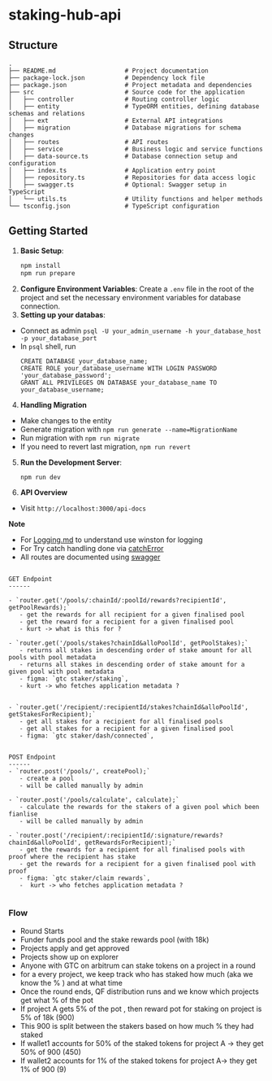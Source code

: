 # staking-hub-api

## Structure

```
.
├── README.md                   # Project documentation
├── package-lock.json           # Dependency lock file
├── package.json                # Project metadata and dependencies
├── src                         # Source code for the application
│   ├── controller              # Routing controller logic
│   ├── entity                  # TypeORM entities, defining database schemas and relations
│   ├── ext                     # External API integrations
│   ├── migration               # Database migrations for schema changes
│   ├── routes                  # API routes
│   ├── service                 # Business logic and service functions
│   ├── data-source.ts          # Database connection setup and configuration
│   ├── index.ts                # Application entry point
│   ├── repository.ts           # Repositories for data access logic
│   ├── swagger.ts              # Optional: Swagger setup in TypeScript
│   └── utils.ts                # Utility functions and helper methods
└── tsconfig.json               # TypeScript configuration
```

## Getting Started

1. **Basic Setup**:
   ```bash
   npm install
   npm run prepare
   ```
2. **Configure Environment Variables**:
   Create a `.env` file in the root of the project and set the necessary environment variables for database connection.
3. **Setting up your databas**:
- Connect as admin `psql -U your_admin_username -h your_database_host -p your_database_port`
- In `psql` shell, run
  ```shell
  CREATE DATABASE your_database_name;
  CREATE ROLE your_database_username WITH LOGIN PASSWORD 'your_database_password';
  GRANT ALL PRIVILEGES ON DATABASE your_database_name TO your_database_username;
  ```
4. **Handling Migration**
- Make changes to the entity
- Generate migration with `npm run generate --name=MigrationName`
- Run migration with `npm run migrate`
- If you need to revert last migration, `npm run revert`
5. **Run the Development Server**:
   ```bash
   npm run dev
   ```
6. **API Overview**
  - Visit `http://localhost:3000/api-docs`

**Note**

- For [Logging.md](./src//logger/logger.md) to understand use winston for logging
- For Try catch handling done via [catchError](./src/utils.ts)
- All routes are documented using [swagger](./src/swagger.ts)

```

GET Endpoint
------

- `router.get('/pools/:chainId/:poolId/rewards?recipientId', getPoolRewards);`
   - get the rewards for all recipient for a given finalised pool
   - get the reward for a recipient for a given finalised pool
   - kurt -> what is this for ?

- `router.get('/pools/stakes?chainId&alloPoolId', getPoolStakes);`
   - returns all stakes in descending order of stake amount for all pools with pool metadata
   - returns all stakes in descending order of stake amount for a given pool with pool metadata
   - figma: `gtc staker/staking`,
   - kurt -> who fetches application metadata ?


- `router.get('/recipient/:recipientId/stakes?chainId&alloPoolId', getStakesForRecipient);`
   - get all stakes for a recipient for all finalised pools
   - get all stakes for a recipient for a given finalised pool
   - figma: `gtc staker/dash/connected`,


POST Endpoint
------
- `router.post('/pools/', createPool);`
   - create a pool 
   - will be called manually by admin

- `router.post('/pools/calculate', calculate);`
   - calculate the rewards for the stakers of a given pool which been fianlise 
   - will be called manually by admin

- `router.post('/recipient/:recipientId/:signature/rewards?chainId&alloPoolId', getRewardsForRecipient);`
   - get the rewards for a recipient for all finalised pools with proof where the recipient has stake
   - get the rewards for a recipient for a given finalised pool with proof
   - figma: `gtc staker/claim rewards`,
   -  kurt -> who fetches application metadata ?


```

### Flow
- Round Starts
- Funder funds pool and the stake rewards pool (with 18k)
- Projects apply and get approved
- Projects show up on explorer
- Anyone with GTC on arbitrum can stake tokens on a project in a round
- for a every project, we keep track who has staked how much (aka we know the % ) and at what time
- Once the round ends, QF distribution runs and we know which projects get what % of the pot
- If project A gets 5% of the pot , then reward pot for staking on project is 5% of 18k (900)
- This 900 is split between the stakers based on how much % they had staked
- If wallet1 accounts for 50% of the staked tokens for project A -> they get 50% of 900 (450)
- If wallet2 accounts for 1% of the staked tokens for project A-> they get 1% of 900 (9)

